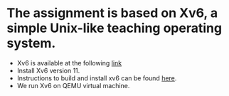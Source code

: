 # The assignment is based on Xv6, a simple Unix-like teaching operating system.
- Xv6 is available at the following [link](https://pdos.csail.mit.edu/6.828/2018/xv6.html)
- Install Xv6 version 11.
- Instructions to build and install xv6 can be found [here](https://drive.google.com/file/d/17QRMrRb4hCM5Zz33amRGvb458OkXlxo7/view).
- We run Xv6 on QEMU virtual machine.

